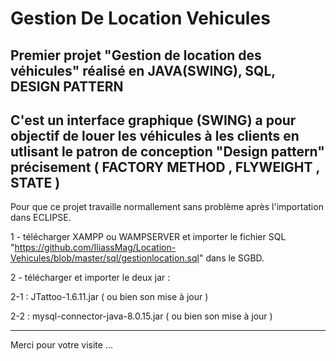 # Gestion De Location Vehicules
Premier projet "Gestion de location des véhicules" réalisé en JAVA(SWING), SQL, DESIGN PATTERN
------------------------------------------------------------------------------------------------------------------------------------------
C'est un interface graphique (SWING) a pour objectif de louer les véhicules à les clients en utlisant le patron de conception 
"Design pattern" précisement ( FACTORY METHOD , FLYWEIGHT , STATE )
------------------------------------------------------------------------------------------------------------------------------------------
Pour que ce projet travaille normallement sans problème après l'importation dans ECLIPSE.

1 - télécharger XAMPP ou WAMPSERVER et importer le fichier SQL "https://github.com/IliassMag/Location-Vehicules/blob/master/sql/gestionlocation.sql" dans le SGBD.

2 - télécharger et importer le deux jar :

2-1 : JTattoo-1.6.11.jar ( ou bien son mise à jour )

2-2 : mysql-connector-java-8.0.15.jar ( ou bien son mise à jour )

------------------------------------------------------------------------------------------------------------------------------------------
Merci pour votre visite ... 
